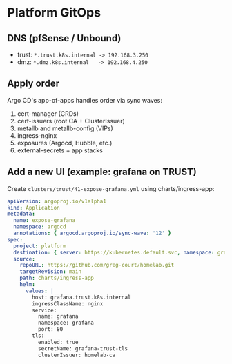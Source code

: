 # Platform GitOps

## DNS (pfSense / Unbound)

- trust: `*.trust.k8s.internal -> 192.168.3.250`
- dmz: `*.dmz.k8s.internal   -> 192.168.4.250`

## Apply order

Argo CD's app-of-apps handles order via sync waves:

1. cert-manager (CRDs)
2. cert-issuers (root CA + ClusterIssuer)
3. metallb and metallb-config (VIPs)
4. ingress-nginx
5. exposures (Argocd, Hubble, etc.)
6. external-secrets + app stacks

## Add a new UI (example: grafana on TRUST)

Create `clusters/trust/41-expose-grafana.yml` using charts/ingress-app:

```yaml
apiVersion: argoproj.io/v1alpha1
kind: Application
metadata:
  name: expose-grafana
  namespace: argocd
  annotations: { argocd.argoproj.io/sync-wave: '12' }
spec:
  project: platform
  destination: { server: https://kubernetes.default.svc, namespace: grafana }
  source:
    repoURL: https://github.com/greg-court/homelab.git
    targetRevision: main
    path: charts/ingress-app
    helm:
      values: |
        host: grafana.trust.k8s.internal
        ingressClassName: nginx
        service:
          name: grafana
          namespace: grafana
          port: 80
        tls:
          enabled: true
          secretName: grafana-trust-tls
          clusterIssuer: homelab-ca
```
